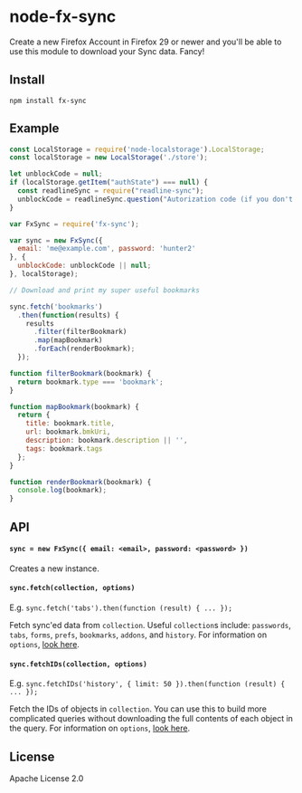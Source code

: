 # node-fx-sync

Create a new Firefox Account in Firefox 29 or newer and you'll be able to use this module to download your Sync data. Fancy!

## Install

    npm install fx-sync

## Example

```javascript
const LocalStorage = require('node-localstorage').LocalStorage;
const localStorage = new LocalStorage('./store');

let unblockCode = null;
if (localStorage.getItem("authState") === null) {
  const readlineSync = require("readline-sync");
  unblockCode = readlineSync.question("Autorization code (if you don't have, let's proceed): ");
}

var FxSync = require('fx-sync');

var sync = new FxSync({
  email: 'me@example.com', password: 'hunter2'
}, {
  unblockCode: unblockCode || null;
}, localStorage);

// Download and print my super useful bookmarks

sync.fetch('bookmarks')
  .then(function(results) {
    results
      .filter(filterBookmark)
      .map(mapBookmark)
      .forEach(renderBookmark);
  });  

function filterBookmark(bookmark) {
  return bookmark.type === 'bookmark';
}

function mapBookmark(bookmark) {
  return {
    title: bookmark.title,
    url: bookmark.bmkUri,
    description: bookmark.description || '',
    tags: bookmark.tags
  };
}

function renderBookmark(bookmark) {
  console.log(bookmark);
}
```

## API

#### `sync = new FxSync({ email: <email>, password: <password> })`

Creates a new instance.

#### `sync.fetch(collection, options)`

E.g. `sync.fetch('tabs').then(function (result) { ... });`

Fetch sync'ed data from `collection`. Useful `collection`s include: `passwords`, `tabs`, `forms`, `prefs`, `bookmarks`, `addons`, and `history`. For information on `options`, [look here](https://docs.services.mozilla.com/storage/apis-1.5.html#individual-collection-interaction).

#### `sync.fetchIDs(collection, options)`

E.g. `sync.fetchIDs('history', { limit: 50 }).then(function (result) { ... });`

Fetch the IDs of objects in `collection`. You can use this to build more complicated queries without downloading the full contents of each object in the query. For information on `options`, [look here](https://docs.services.mozilla.com/storage/apis-1.5.html#individual-collection-interaction).


## License

Apache License 2.0
